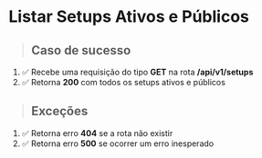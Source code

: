 # Listar Setups Ativos e Públicos

> ## Caso de sucesso

1. ✅ Recebe uma requisição do tipo **GET** na rota **/api/v1/setups**
2. ✅ Retorna **200** com todos os setups ativos e públicos

> ## Exceções

1. ✅ Retorna erro **404** se a rota não existir
2. ✅ Retorna erro **500** se ocorrer um erro inesperado
